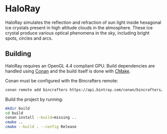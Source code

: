 # HaloRay

HaloRay simulates the reflection and refraction of sun light inside hexagonal ice crystals present
in high altitude clouds in the atmosphere. These ice crystal produce various optical phenomena
in the sky, including bright spots, circles and arcs.

## Building

HaloRay requires an OpenGL 4.4 compliant GPU.
Build dependencies are handled using [Conan](https://conan.io/) and the build itself is done with
[CMake](https://cmake.org/).

Conan must be configured with the Bincrafters remote:
```bash
conan remote add bincrafters https://api.bintray.com/conan/bincrafters/public-conan
```

Build the project by running:

```bash
mkdir build
cd build
conan install --build=missing ..
cmake ..
cmake --build . --config Release
```

